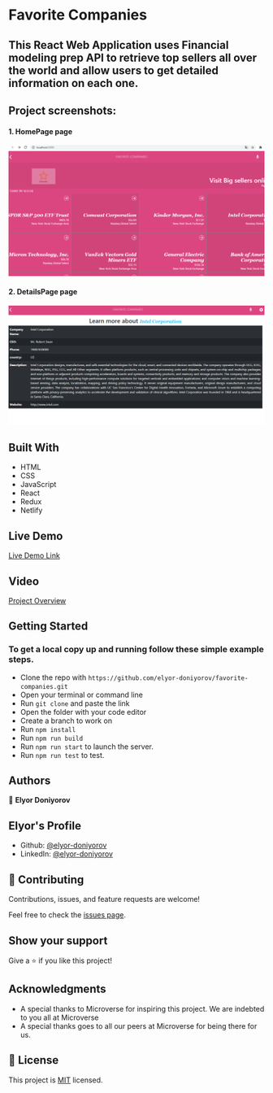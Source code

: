 # Favorite Companies

## This React Web Application uses Financial modeling prep API to retrieve top sellers all over the world and allow users to get detailed information on each one.

## Project screenshots:

#### 1. HomePage page
![HomePage](./images/HomePage.png)

#### 2. DetailsPage page
![DetailsPage](./images/DetailsPage.png)

## Built With

- HTML
- CSS
- JavaScript
- React
- Redux
- Netlify

## Live Demo

[Live Demo Link](https://eager-pare-cfd7fe.netlify.app)

## Video

[Project Overview](https://www.loom.com/share/d14a7fe3ebb74b298521a0644e683a10)

## Getting Started

### To get a local copy up and running follow these simple example steps.

- Clone the repo with `https://github.com/elyor-doniyorov/favorite-companies.git`
- Open your terminal or command line
- Run `git clone` and paste the link
- Open the folder with your code editor
- Create a branch to work on
- Run `npm install`
- Run `npm run build`
- Run `npm run start` to launch the server.
- Run `npm run test` to test.

## Authors

👤 **Elyor Doniyorov**

## Elyor's Profile

- Github: [@elyor-doniyorov](https://github.com/elyor-doniyorov)
- LinkedIn: [@elyor-doniyorov](www.linkedin.com/in/elyor-doniyorov)

## 🤝 Contributing

Contributions, issues, and feature requests are welcome!

Feel free to check the [issues page](https://github.com/elyor-doniyorov/favorite-companies/issues/2).

## Show your support

Give a ⭐️ if you like this project!

## Acknowledgments

- A special thanks to Microverse for inspiring this project. We are indebted to you all at Microverse
- A special thanks goes to all our peers at Microverse for being there for us.

## 📝 License

This project is [MIT]() licensed.
